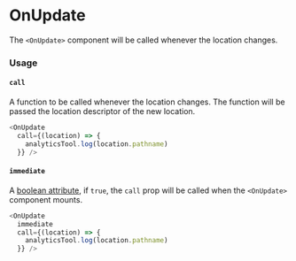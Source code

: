 # OnUpdate

The `<OnUpdate>` component will be called whenever the location changes.

### Usage

#### `call`

A function to be called whenever the location changes. The function will be passed the location descriptor of the new location.

```js
<OnUpdate
  call={(location) => {
    analyticsTool.log(location.pathname)
  }} />
```

#### `immediate`

A [boolean attribute](http://stackoverflow.com/a/37829171/444829), if `true`, the `call` prop will be called when the `<OnUpdate>` component mounts.

```js
<OnUpdate
  immediate
  call={(location) => {
    analyticsTool.log(location.pathname)
  }} />
```
